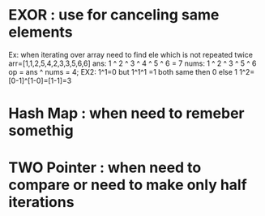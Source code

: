 
# EXOR : use for canceling same elements 
  Ex:  when iterating over array need to find ele which is not repeated twice
  arr=[1,1,2,5,4,2,3,3,5,6,6]
  ans: 1 ^ 2 ^ 3 ^ 4 ^ 5 ^ 6 = 7
  nums: 1 ^ 2 ^ 3 ^ 5 ^ 6
  op = ans ^ nums = 4;
  EX2: 1^1=0 but 1^1^1 =1
    both same then 0 else 1
    1^2=[0-1]^[1-0]=[1-1]=3

# Hash Map : when need to remeber somethig 

# TWO Pointer : when need to compare or need to make only half iterations
